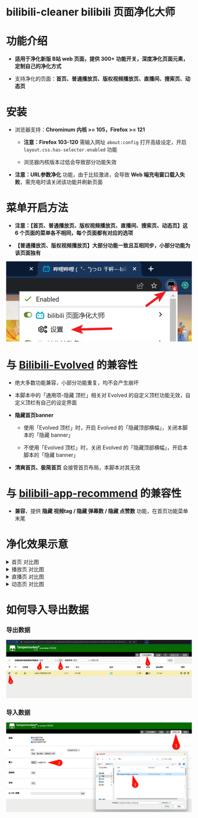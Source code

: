 # bilibili-cleaner bilibili 页面净化大师

# 功能介绍

-   **适用于净化新版 B站 web 页面，提供 300+ 功能开关，深度净化页面元素，定制自己的净化方式**

-   支持净化的页面：**首页、普通播放页、版权视频播放页、直播间、搜索页、动态页**

# 安装

-   浏览器支持：**Chrominum 内核 >= 105，Firefox >= 121**

    -   **注意：Firefox 103-120** 需输入网址 `about:config` 打开高级设定，开启 `layout.css.has-selector.enabled` 功能

    -   浏览器内核版本过低会导致部分功能失效

-   **注意：URL参数净化** 功能，由于比较激进，会导致 **Web 端充电窗口载入失败**，需充电时请关闭该功能并刷新页面

# 菜单开启方法

-   **注意：【首页、普通播放页、版权视频播放页、直播间、搜索页、动态页】这 6 个页面的菜单各不相同，每个页面都有对应的选项**

-   **【普通播放页、版权视频播放页】大部分功能一致且互相同步，小部分功能为该页面独有**

![](images/usage.png)

# 与 [Bilibili-Evolved](https://github.com/the1812/Bilibili-Evolved) 的兼容性

-   绝大多数功能兼容，小部分功能重复，均不会产生崩坏

-   本脚本中的「通用项-隐藏 顶栏」相关对 Evolved 的自定义顶栏功能无效，自定义顶栏有自己的设定界面

-   **隐藏首页banner**

    -   使用「Evolved 顶栏」时，开启 Evolved 的「隐藏顶部横幅」，关闭本脚本的「隐藏 banner」

    -   不使用「Evolved 顶栏」时，关闭 Evolved 的「隐藏顶部横幅」，开启本脚本的「隐藏 banner」

-   **清爽首页、极简首页** 会接管首页布局，本脚本对其无效

# 与 [bilibili-app-recommend](https://greasyfork.org/zh-CN/scripts/443530) 的兼容性

-   **兼容**，提供 **隐藏 视频tag / 隐藏 弹幕数 / 隐藏 点赞数** 功能，在首页功能菜单末尾

# 净化效果示意

<details>
<summary>首页 对比图</summary>
### before
![](images/screenshot-homepage-before-4col.png)
![](images/screenshot-homepage-before-5col.png)
### after
![](images/screenshot-homepage-after-4col.png)
![](images/screenshot-homepage-after-5col.png)
</details>

<details>
<summary>播放页 对比图</summary>
### before
![](images/screenshot-video-before.png)
### after
![](images/screenshot-video-after.png)
</details>

<details>
<summary>直播页 对比图</summary>
### before
![](images/screenshot-live-before.png)
### after
![](images/screenshot-live-after.png)
</details>

<details>
<summary>动态页 对比图</summary>
### before
![](images/screenshot-dynamic-before.png)
### after
![](images/screenshot-dynamic-after.png)
</details>

# 如何导入导出数据

### 导出数据

![](images/how-to-export.png)

### 导入数据

![](images/how-to-import.png)
